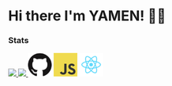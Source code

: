 # Hi there I'm YAMEN! 👨‍💻
###  Stats

<a href="https://github.com/user-404u">
  <img src="https://github-readme-stats.vercel.app/api?username=user-404u&show_icons=true&hide=contribs&count_private=true&theme=algolia" />
</a>
<a href="https://github.com/user-404u">
  <img src="https://github-readme-stats.vercel.app/api/top-langs/?username=user-404u&layout=compact" />
</a>

<img src="https://raw.githubusercontent.com/github/explore/main/topics/github/github.png?raw=true" height="48" />
<img src="https://raw.githubusercontent.com/github/explore/main/topics/javascript/javascript.png?raw=true" height="48" /> <img src="https://raw.githubusercontent.com/github/explore/main/topics/react/react.png?raw=true" height="48" /> 
